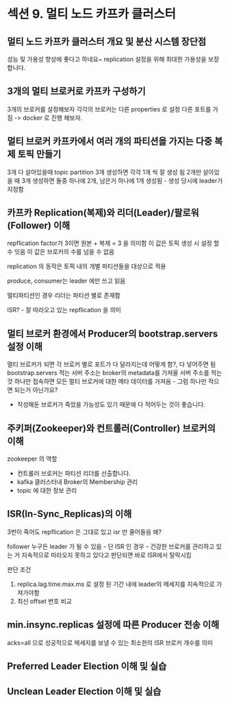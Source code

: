 # 섹션 9. 멀티 노드 카프카 클러스터


## 멀티 노드 카프카 클러스터 개요 및 분산 시스템 장단점

성능 및 가용성 향상에 좋다고 하네요~
replication 설정을 위해 최대한 가용성을 보장합니다.

## 3개의 멀티 브로커로 카프카 구성하기
3개의 브로커를 설정해보자
각각의 브로커는 다른 properties 로 설정
다른 포트를 가짐
-> docker 로 진행 해보자.

## 멀티 브로커 카프카에서 여러 개의 파티션을 가지는 다중 복제 토픽 만들기
3개 다 살아있을때 topic partition 3개 생성하면 각각 1개 씩 잘 생성 됨
2개만 살아있을 때 3개 생성하면 둘중 하나에 2개, 남은거 하나에 1개 생성됨 - 생성 당시에 leader가 지정함

## 카프카 Replication(복제)와 리더(Leader)/팔로워(Follower) 이해
repflication factor가 3이면 원본 + 복제 = 3 을 의미함
이 값은 토픽 생성 시 설정 할 수 잇음
이 값은 브로커의 수를 넘을 수 없음

replication 의 동작은 토픽 내의 개별 파티션들을 대상으로 적용

produce, consumer는 leader 에만 쓰고 읽음

멀티파티션인 경우 리더는 파티션 별로 존재함

ISR? - 잘 따라오고 있는 repflication 을 의미

## 멀티 브로커 환경에서 Producer의 bootstrap.servers 설정 이해
멀티 브로커가 되면 각 브로커 별로 포트가 다 달라지는데 어떻게 함?, 다 넣어주면 됨
bootstrap.servers 적는 서버 주소는 broker의 metadata를 가져올 서버 주소를 적는 것
하나만 접속하면 모든 멀티 브로커에 대한 메타 데이터를 가져옴 - 그럼 하나만 적으면 되는거 아닌가요?
- 작성해둔 브로커가 죽었을 가능성도 있기 때문에 다 적어두는 것이 좋습니다.

## 주키퍼(Zookeeper)와 컨트롤러(Controller) 브로커의 이해
zookeeper 의 역할
- 컨트롤러 브로커는 파티션 리더를 선출합니다.
- kafka 클러스터내 Broker의 Membership 관리
- topic 에 대한 정보 관리

## ISR(In-Sync_Replicas)의 이해
3번이 죽어도 repflication 은 그대로 있고 isr 만 줄어들음 왜?

follower 누구든 leader 가 될 수 있음 - 단 ISR 인 경우 - 건강한 브로커를 관리하고 있는 거
지속적으로 따라오지 못하고 있다고 판단되면 바로 ISR에서 탈락시킴

판단 조건
1. replica.lag.time.max.ms 로 설정 된 기간 내에 leader의 메세지를 지속적으로 가져가야함
2. 최신 offset 번호 비교

## min.insync.replicas 설정에 따른 Producer 전송 이해
acks=all 으로 성공적으로 메세지를 보낼 수 있는 최소한의 ISR 브로커 개수를 의미


## Preferred Leader Election 이해 및 실습


## Unclean Leader Election 이해 및 실습

